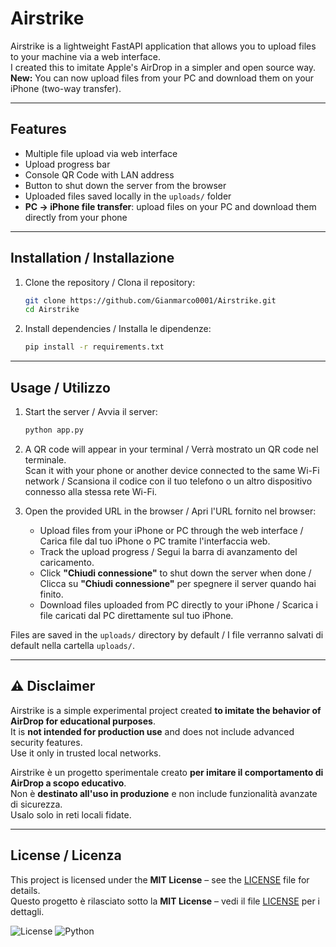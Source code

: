 # Airstrike

Airstrike is a lightweight FastAPI application that allows you to upload files to your machine via a web interface.  
I created this to imitate Apple's AirDrop in a simpler and open source way.  
**New:** You can now upload files from your PC and download them on your iPhone (two-way transfer).

---

## Features

- Multiple file upload via web interface  
- Upload progress bar  
- Console QR Code with LAN address  
- Button to shut down the server from the browser  
- Uploaded files saved locally in the `uploads/` folder  
- **PC → iPhone file transfer**: upload files on your PC and download them directly from your phone  

---

## Installation / Installazione

1. Clone the repository / Clona il repository:
   ```bash
   git clone https://github.com/Gianmarco0001/Airstrike.git
   cd Airstrike
   ```

2. Install dependencies / Installa le dipendenze:
   ```bash
   pip install -r requirements.txt
   ```

---

## Usage / Utilizzo

1. Start the server / Avvia il server:
   ```bash
   python app.py
   ```

2. A QR code will appear in your terminal / Verrà mostrato un QR code nel terminale.  
   Scan it with your phone or another device connected to the same Wi-Fi network / Scansiona il codice con il tuo telefono o un altro dispositivo connesso alla stessa rete Wi-Fi.

3. Open the provided URL in the browser / Apri l'URL fornito nel browser:  
   - Upload files from your iPhone or PC through the web interface / Carica file dal tuo iPhone o PC tramite l'interfaccia web.  
   - Track the upload progress / Segui la barra di avanzamento del caricamento.  
   - Click **"Chiudi connessione"** to shut down the server when done / Clicca su **"Chiudi connessione"** per spegnere il server quando hai finito.  
   - Download files uploaded from PC directly to your iPhone / Scarica i file caricati dal PC direttamente sul tuo iPhone.

Files are saved in the `uploads/` directory by default / I file verranno salvati di default nella cartella `uploads/`.

---

## ⚠ Disclaimer

Airstrike is a simple experimental project created **to imitate the behavior of AirDrop for educational purposes**.  
It is **not intended for production use** and does not include advanced security features.  
Use it only in trusted local networks.

Airstrike è un progetto sperimentale creato **per imitare il comportamento di AirDrop a scopo educativo**.  
Non è **destinato all'uso in produzione** e non include funzionalità avanzate di sicurezza.  
Usalo solo in reti locali fidate.

---

## License / Licenza

This project is licensed under the **MIT License** – see the [LICENSE](LICENSE) file for details.  
Questo progetto è rilasciato sotto la **MIT License** – vedi il file [LICENSE](LICENSE) per i dettagli.

![License](https://img.shields.io/badge/license-MIT-green)
![Python](https://img.shields.io/badge/python-3.9%2B-blue)
